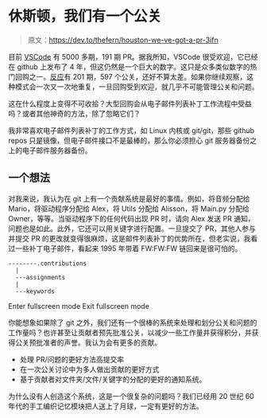 # 休斯顿，我们有一个公关

> 原文：<https://dev.to/thefern/houston-we-ve-got-a-pr-3ifn>

目前 [VSCode](https://github.com/microsoft/vscode) 有 5000 多期，191 期 PR。据我所知，VSCode 很受欢迎，它已经在 github 上发布了 4 年，但这仍然是一个巨大的数字。这只是众多类似数字的热门回购之一。[反应](https://github.com/facebook/react)有 201 期，597 个公关，还好不算太差。如果你继续观察，这种模式会一次又一次地重复，一旦回购受到欢迎，就几乎不可能管理公关和问题。

这在什么程度上变得不可收拾？大型回购会从电子邮件列表补丁工作流程中受益吗？或者其他神奇的方法，除了忽略它们？

我非常喜欢电子邮件列表补丁的工作方式，如 Linux 内核或 git/git，那些 github repos 只是镜像，但电子邮件接口不是最棒的，那么你必须担心 git 服务器备份之上的电子邮件服务器备份。

## 一个想法

对我来说，我认为在 git 上有一个贡献系统是最好的事情。例如，将音频分配给 Mario，将驱动程序分配给 Alex，将 Utils 分配给 Alisson，将 Main.py 分配给 Owner，等等。当驱动程序下的任何代码出现 PR 时，请向 Alex 发送 PR 通知，问题也是如此。此外，它还可以用关键字进行配置。一旦提交了 PR，其他人参与并提交 PR 的更改就变得很麻烦，这是邮件列表补丁的优势所在，但老实说，我看过一些补丁电子邮件，看起来 1995 年带着 FW:FW:FW 链回来是很可怕的。

```
--------.contributions
  |
  ---assignments
  |
  ---keywords 
```

Enter fullscreen mode Exit fullscreen mode

你能想象如果除了 git 之外，我们还有一个很棒的系统来处理和划分公关和问题的工作量吗？也许甚至让贡献者预先批准公关，以减少一些工作量并获得积分，并获得公关预批准者的声誉。我认为会有更多的贡献。

*   处理 PR/问题的更好方法高提交率
*   在一次公关讨论中为多人做出贡献的更好方式
*   基于贡献者对文件夹/文件/关键字的分配的更好的通知系统。

为什么没有人创造这个系统，这是一个很复杂的问题吗？我们已经用 20 世纪 60 年代的手工编织记忆模块把人送上了月球，一定有更好的方法。